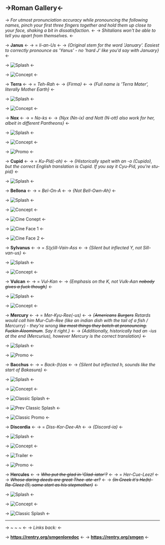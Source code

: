 ## ->Roman Gallery<-

-> *For utmost pronunciation accuracy while pronouncing the following names, pinch your first three fingers together and hold them up close to your face, shaking a bit in dissatisfaction.* <-
 -> *Shitalians won't be able to tell you apart from themselves.* <-

 -> **Janus** <-
 -> = *Ii-an-Us* <-
 -> *{Original stem for the word 'January'. Easiest to correctly pronounce as 'Yanus' - no 'hard J' like you'd say with January}* <-

 -> ![Splash](https://files.catbox.moe/9ke1gf.jpg) <-

 -> ![Concept](https://files.catbox.moe/05dawg.jpg) <-

 -> **Terra** <-
 -> = *Teh-Rah* <-
 -> *{Firma}* <-
 -> *{Full name is 'Terra Mater', literally Mother Earth}* <-

 -> ![Splash](https://files.catbox.moe/uxa452.png) <-

 -> ![Concept](https://files.catbox.moe/4ysxea.jpg) <-

 -> **Nox** <-
 -> = *No-ks* <-
 -> *{Nyx (Nn-ix) and Nott (N-ott) also work for her, albeit in different Pantheons}* <-

 -> ![Splash](https://files.catbox.moe/efd8st.jpg) <-

 -> ![Concept](https://files.catbox.moe/8n00vv.jpg) <-

 -> ![Promo](https://files.catbox.moe/yombve.jpg) <-

 -> **Cupid** <-
 -> = *Ku-Pid(-oh)* <-
 -> *{Historically spelt with an -o (Cupido), but the correct English translation is Cupid. If you say it Cyu-Pid, you're stu-pid}* <-

 -> ![Splash](https://files.catbox.moe/ltpalz.png) <-

 -> **Bellona** <-
 -> = *Bel-On-A* <-
 -> *{Not Bell-Own-Ah}* <-

 -> ![Splash](https://files.catbox.moe/71y4z8.jpg) <-

 -> ![Concept](https://files.catbox.moe/g9pcf6.jpg) <-

 -> ![Cine Conept](https://files.catbox.moe/3pe4ho.jpg) <-

 -> ![Cine Face 1](https://files.catbox.moe/k7128d.jpg) <-

 -> ![Cine Face 2](https://files.catbox.moe/x520nb.jpg) <-

 -> **Sylvanus** <-
 -> = *S(y)ill-Vain-Ass* <-
 -> *{Silent but inflected Y, not Sill-van-us}* <-

 -> ![Splash](https://files.catbox.moe/ofmyri.jpg) <-

 -> ![Concept](https://files.catbox.moe/qmcfe5.jpg) <-

 -> **Vulcan** <-
 -> = *Vul-Kan* <-
 -> *{Emphasis on the K, not Vulk-Aan ~~nobody gives a fuck though~~}* <-

 -> ![Splash](https://files.catbox.moe/j23yze.jpg) <-

 -> ![Concept](https://files.catbox.moe/i1qkyn.jpg) <-

 -> **Mercury** <-
 -> = *Mer-Kyu-Ree(-us)* <-
 -> *{~~Americans~~ ~~Burgers~~ Retards would call him Mur-Cuh-Ree (like an indian dish with the tail of a fish / Mercurry) - they're wrong ~~like most things they botch at pronouncing. Fuckin Aloominum~~. Say it right.}* <-
 -> *{Additionally, historically had an -ius at the end (Mercurius), however Mercury is the correct translation}* <-

 -> ![Splash](https://files.catbox.moe/xjed4v.jpg) <-

 -> ![Promo](https://files.catbox.moe/hl4eoa.jpg) <-

 -> **Bacchus** <-
 -> = *Back-(h)as* <-
 -> *{Silent but inflected h, sounds like the start of Bakasura}* <-

 -> ![Splash](https://files.catbox.moe/lw3y2r.jpg) <-

 -> ![Concept](https://files.catbox.moe/adrdh2.jpg) <-

 -> ![Classic Splash](https://files.catbox.moe/d8khax.jpg) <-

 -> ![Prev Classic Splash](https://files.catbox.moe/hxqsuv.jpg) <-

 -> ![Classic Promo](https://files.catbox.moe/3yzqbj.jpg) <-

 -> **Discordia** <-
 -> = *Diss-Kor-Dee-Ah* <-
 -> *{Discord-ia}* <-

 -> ![Splash](https://files.catbox.moe/f4es39.jpg) <-

 -> ![Concept](https://files.catbox.moe/oi61mf.jpg) <-

 -> ![Trailer](https://files.catbox.moe/lfp1qe.jpg) <-

 -> ![Promo](https://files.catbox.moe/7dvacd.jpg) <-

 -> **Hercules** <-
 -> *~~Who put the glad in 'Glad-iator'?~~* <-
 -> = *Her-Cue-Leez~~!~~* <-
 -> *~~Whose daring deeds are great Thee-ate-er?~~* <-
 -> *~~{In Greek it's He(h)-Ra-Cleez (!), same start as his stepmother}~~* <-

 -> ![Splash](https://files.catbox.moe/zml7bq.jpg) <-

 -> ![Concept](https://files.catbox.moe/ncxrsb.jpg) <-

 -> ![Classic Splash](https://files.catbox.moe/uurt5c.jpg) <-

***

   -> ~ ~ ~ <-
   -> *Links back:* <-

   -> **https://rentry.org/smgenloredoc** <-
   -> **https://rentry.org/smgen** <-